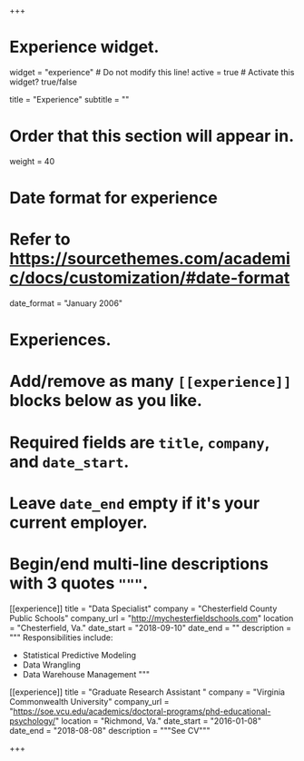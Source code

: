+++
# Experience widget.
widget = "experience"  # Do not modify this line!
active = true  # Activate this widget? true/false

title = "Experience"
subtitle = ""

# Order that this section will appear in.
weight = 40

# Date format for experience
#   Refer to https://sourcethemes.com/academic/docs/customization/#date-format
date_format = "January 2006"

# Experiences.
#   Add/remove as many `[[experience]]` blocks below as you like.
#   Required fields are `title`, `company`, and `date_start`.
#   Leave `date_end` empty if it's your current employer.
#   Begin/end multi-line descriptions with 3 quotes `"""`.
[[experience]]
  title = "Data Specialist"
  company = "Chesterfield County Public Schools"
  company_url = "http://mychesterfieldschools.com"
  location = "Chesterfield, Va."
  date_start = "2018-09-10"
  date_end = ""
  description = """
  Responsibilities include:
  
  * Statistical Predictive Modeling
  * Data Wrangling
  * Data Warehouse Management
  """

[[experience]]
  title = "Graduate Research Assistant "
  company = "Virginia Commonwealth University"
  company_url = "https://soe.vcu.edu/academics/doctoral-programs/phd-educational-psychology/"
  location = "Richmond, Va."
  date_start = "2016-01-08"
  date_end = "2018-08-08"
  description = """See CV"""

+++
